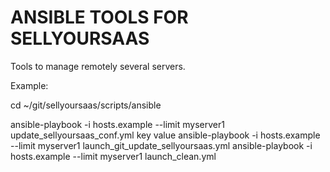 # ANSIBLE TOOLS FOR SELLYOURSAAS #

Tools to manage remotely several servers. 



Example:

cd ~/git/sellyoursaas/scripts/ansible

ansible-playbook -i hosts.example --limit myserver1 update_sellyoursaas_conf.yml key value
ansible-playbook -i hosts.example --limit myserver1 launch_git_update_sellyoursaas.yml
ansible-playbook -i hosts.example --limit myserver1 launch_clean.yml



